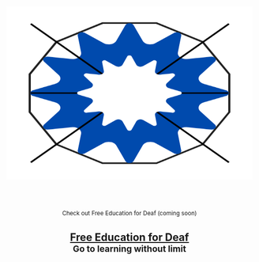 <div align="center">
	<img width="500" height="350" src="media/logo-for-EoD.png" alt="Education for Deaf">
	<br>
	<br>
	<br>
	<br>
	<div>
		<sub>Check out Free Education for Deaf (coming soon)</sub>
		<br>
		<h2>
			<a href="https://github.com/E-2xi/free-education-for-deaf">Free Education for Deaf</a>
			<br>
			<sup>Go to learning without limit</sup>
		</h2>
	</div>
	<br>
	<br>
	<br>
	<br>
</div>
